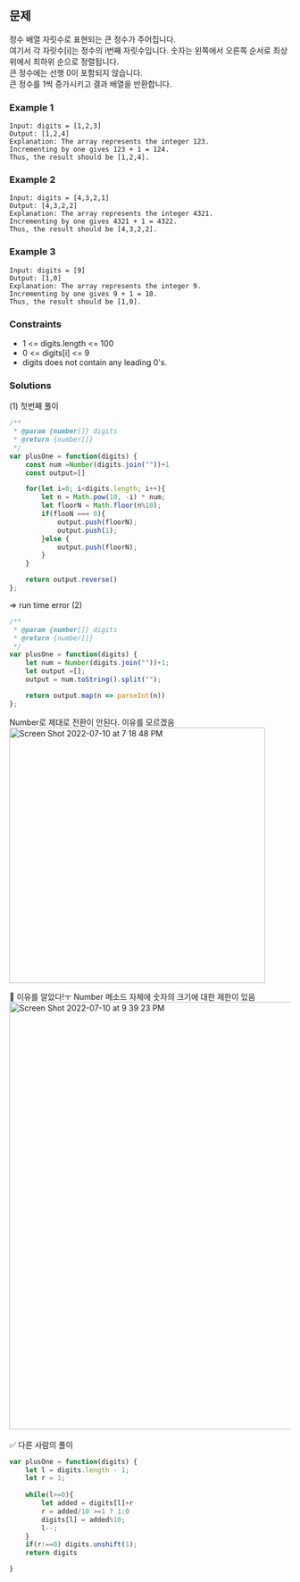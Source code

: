 ## 문제

정수 배열 자릿수로 표현되는 큰 정수가 주어집니다. <br/>
여기서 각 자릿수[i]는 정수의 i번째 자릿수입니다. 숫자는 왼쪽에서 오른쪽 순서로 최상위에서 최하위 순으로 정렬됩니다. <br/>
큰 정수에는 선행 0이 포함되지 않습니다.<br/>
큰 정수를 1씩 증가시키고 결과 배열을 반환합니다.<br/>

### Example 1
```
Input: digits = [1,2,3]
Output: [1,2,4]
Explanation: The array represents the integer 123.
Incrementing by one gives 123 + 1 = 124.
Thus, the result should be [1,2,4].
```

### Example 2
```
Input: digits = [4,3,2,1]
Output: [4,3,2,2]
Explanation: The array represents the integer 4321.
Incrementing by one gives 4321 + 1 = 4322.
Thus, the result should be [4,3,2,2].
```

### Example 3
```
Input: digits = [9]
Output: [1,0]
Explanation: The array represents the integer 9.
Incrementing by one gives 9 + 1 = 10.
Thus, the result should be [1,0].
```

### Constraints
- 1 <= digits.length <= 100
- 0 <= digits[i] <= 9
- digits does not contain any leading 0's.

### Solutions
(1) 첫번째 풀이
```javascript
/**
 * @param {number[]} digits
 * @return {number[]}
 */
var plusOne = function(digits) {
    const num =Number(digits.join(""))+1
    const output=[]

    for(let i=0; i<digits.length; i++){
        let n = Math.pow(10, -i) * num;
        let floorN = Math.floor(n%10);
        if(flooN === 0){
            output.push(floorN);
            output.push(1);
        }else {
            output.push(floorN);
        }
    }

    return output.reverse()
};
```
=> run time error
(2)
```javascript
/**
 * @param {number[]} digits
 * @return {number[]}
 */
var plusOne = function(digits) {
    let num = Number(digits.join(""))+1;
    let output =[];
    output = num.toString().split("");

    return output.map(n => parseInt(n))
};
```
Number로 제대로 전환이 안된다. 이유를 모르겠음
<img width="458" alt="Screen Shot 2022-07-10 at 7 18 48 PM" src="https://user-images.githubusercontent.com/88074487/178140757-ae416477-cfb5-4246-8b34-7a062caaf5dd.png"><br/>

📍 이유를 알았다!ㅜ
Number 메소드 자체에 숫자의 크기에 대한 제한이 있음
<img width="766" alt="Screen Shot 2022-07-10 at 9 39 23 PM" src="https://user-images.githubusercontent.com/88074487/178145245-1c40d074-9ef9-4c44-ab59-e9a05e2210d8.png"><br/><br/>
✅ 다른 사람의 풀이
```javascript
var plusOne = function(digits) {
    let l = digits.length - 1;
    let r = 1;
    
    while(l>=0){
        let added = digits[l]+r
        r = added/10 >=1 ? 1:0
        digits[l] = added%10;
        l--;
    }
    if(r!==0) digits.unshift(1);
    return digits

}
```

